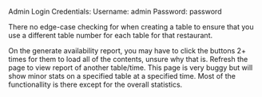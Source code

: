 Admin Login Credentials:
    Username: admin
    Password: password

There no edge-case checking for when creating a table to ensure that you use a different table number for each table for that restaurant.


On the generate availability report, you may have to click the buttons 2+ times for them to load all of the contents, unsure why that is.
    Refresh the page to view report of another table/time.
    This page is very buggy but will show minor stats on a specified table at a specified time.
    Most of the functionallity is there except for the overall statistics.